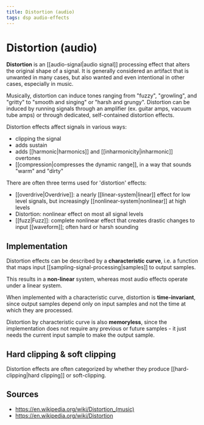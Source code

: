 ```yaml
---
title: Distortion (audio)
tags: dsp audio-effects
---
```


# Distortion (audio)

**Distortion** is an [[audio-signal|audio signal]] processing effect that alters the original shape of a signal. It is generally considered an artifact that is unwanted in many cases, but also wanted and even intentional in other cases, especially in music.

Musically, distortion can induce tones ranging from "fuzzy", "growling",  and "gritty" to "smooth and singing" or "harsh and grungy". Distortion can be induced by running signals through an amplifier (ex. guitar amps, vacuum tube amps) or through dedicated, self-contained distortion effects.

Distortion effects affect signals in various ways:

- clipping the signal
- adds sustain
- adds [[harmonic|harmonics]] and [[inharmonicity|inharmonic]] overtones
- [[compression|compresses the dynamic range]], in a way that sounds "warm" and "dirty"

There are often three terms used for 'distortion' effects:

- [[overdrive|Overdrive]]: a nearly [[linear-system|linear]] effect for low level signals, but increasingly [[nonlinear-system|nonlinear]] at high levels
- Distortion: nonlinear effect on most all signal levels
- [[fuzz|Fuzz]]: complete nonlinear effect that creates drastic changes to input [[waveform]]; often hard or harsh sounding

## Implementation

Distortion effects can be described by a **characteristic curve**, i.e. a function that maps input [[sampling-signal-processing|samples]] to output samples. 

This results in a **non-linear** system, whereas most audio effects operate under a linear system.

When implemented with a characteristic curve, distortion is **time-invariant**, since output samples depend only on input samples and not the time at which they are processed.

Distortion by characteristic curve is also **memoryless**, since the implementation does not require any previous or future samples - it just needs the current input sample to make the output sample.

## Hard clipping & soft clipping

Distortion effects are often categorized by whether they produce [[hard-clipping|hard clipping]] or soft-clipping.

## Sources

- <https://en.wikipedia.org/wiki/Distortion_(music)>
- <https://en.wikipedia.org/wiki/Distortion>
